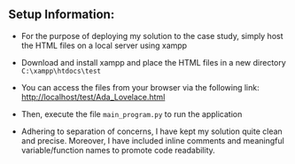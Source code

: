## Setup Information:

- For the purpose of deploying my solution to the case study, simply host the HTML files on a local server using xampp  

- Download and install xampp and place the HTML files in a new directory `C:\xampp\htdocs\test` 

- You can access the files from your browser via the following link: [http://localhost/test/Ada_Lovelace.html](http://localhost/test/Ada_Lovelace.html)

- Then, execute the file `main_program.py` to run the application

- Adhering to separation of concerns, I have kept my solution quite clean and precise. Moreover, I have included inline comments and meaningful variable/function names to promote code readability.